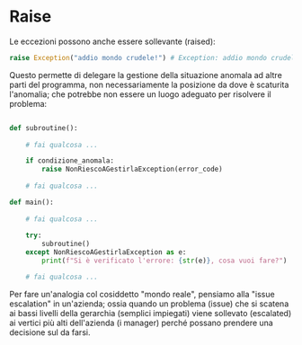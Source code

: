# Raise

Le eccezioni possono anche essere sollevante (raised):

```python
raise Exception("addio mondo crudele!") # Exception: addio mondo crudele!
```

Questo permette di delegare la gestione della situazione anomala ad altre parti del programma, non necessariamente la posizione da dove è scaturita l'anomalia; che potrebbe non essere un luogo adeguato per risolvere il problema:

```python

def subroutine():
    
    # fai qualcosa ...

    if condizione_anomala:
        raise NonRiescoAGestirlaException(error_code)
    
    # fai qualcosa ...

def main():
    
    # fai qualcosa ...
    
    try:
        subroutine()
    except NonRiescoAGestirlaException as e:
        print(f"Si è verificato l'errore: {str(e)}, cosa vuoi fare?")

    # fai qualcosa ...

```

Per fare un'analogia col cosiddetto "mondo reale", pensiamo alla "issue escalation" in un'azienda; ossia quando un problema (issue) che si scatena ai bassi livelli della gerarchia (semplici impiegati) viene sollevato (escalated) ai vertici più alti dell'azienda (i manager) perché possano prendere una decisione sul da farsi.